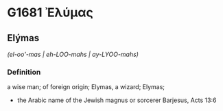 # G1681 Ἐλύμας

## Elýmas

_(el-oo'-mas | eh-LOO-mahs | ay-LYOO-mahs)_

### Definition

a wise man; of foreign origin; Elymas, a wizard; Elymas; 

- the Arabic name of the Jewish magnus or sorcerer Barjesus, Acts 13:6
